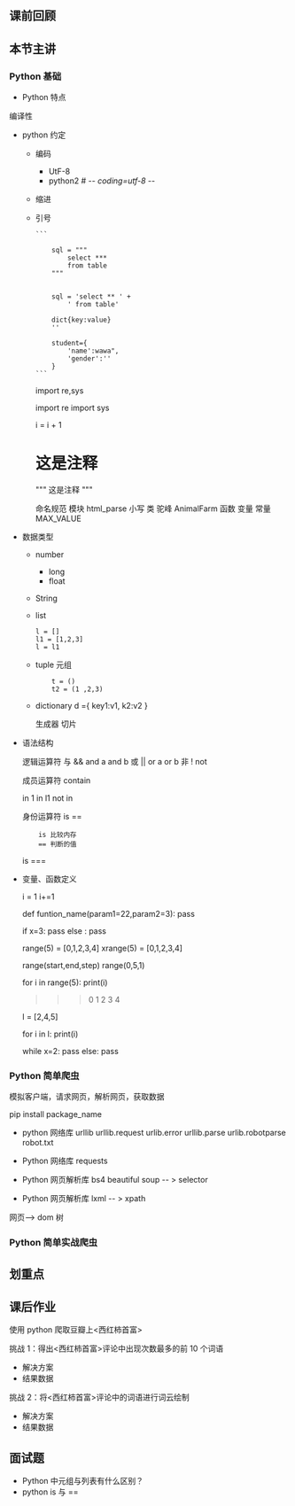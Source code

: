 ## 课前回顾

## 本节主讲

### Python 基础

- Python 特点

编译性

- python 约定

  - 编码
    - UtF-8
    - python2 # -_- coding=utf-8 -_-
  - 缩进
  - 引号

        ```

            sql = """
                select ***
                from table
            """


            sql = 'select ** ' +
                ' from table'

            dict{key:value}
            ''

            student={
                'name':wawa",
                'gender':''
            }
        ```

    import re,sys

    import re
    import sys

    i = i + 1

    # 这是注释

    """
    这是注释
    """

    命名规范
     模块 html_parse 小写
     类 驼峰 AnimalFarm
     函数 变量
     常量 MAX_VALUE

- 数据类型

  - number
    - long
    - float
  - String
  - list

    ```
    l = []
    l1 = [1,2,3]
    l = l1
    ```

  - tuple 元组

    ```
        t = ()
        t2 = (1 ,2,3)
    ```

  - dictionary
    d ={
        key1:v1,
        k2:v2
    }


    生成器
    切片

- 语法结构

    逻辑运算符
    与  &&  and  a and b
    或  ||   or  a or b
    非   !   not 

    成员运算符
    contain

    in     1 in l1
    not in

    身份运算符
    is  ==
    ```
        is 比较内存
        == 判断的值
    ```
    is ===
- 变量、函数定义

    i = 1
    i+=1


    def funtion_name(param1=22,param2=3):
        pass

    if x=3:
        pass
    else :
        pass

    range(5) = [0,1,2,3,4]
    xrange(5) = [0,1,2,3,4]

    range(start,end,step)
    range(0,5,1)

    for i in range(5):
        print(i)
    >>> 0 1 2 3 4

    l = [2,4,5]

    for i in l:
        print(i)


    while x=2:
        pass
    else:
        pass

    

### Python 简单爬虫

模拟客户端，请求网页，解析网页，获取数据

pip install package_name

- python 网络库 urllib
    urllib.request 
    urlib.error
    urllib.parse
    urlib.robotparse   robot.txt

    

- Python 网络库 requests
- Python 网页解析库 bs4  beautiful soup -- > selector
- Python 网页解析库 lxml   -- > xpath


网页--> dom 树


### Python 简单实战爬虫

## 划重点

## 课后作业

使用 python 爬取豆瓣上<西红柿首富>

挑战 1：得出<西红柿首富>评论中出现次数最多的前 10 个词语

- 解决方案
- 结果数据

挑战 2：将<西红柿首富>评论中的词语进行词云绘制

- 解决方案
- 结果数据

## 面试题

- Python 中元组与列表有什么区别？
- python is 与 ==
